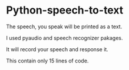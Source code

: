 # Python-speech-to-text
The speech, you speak will be printed as a text.

I used pyaudio and speech recognizer pakages.

It will record your speech and response it.

This contain only 15 lines of code.
